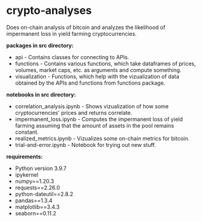 # crypto-analyses

Does on-chain analysis of bitcoin and analyzes the likelihood of impermanent loss in yield farming cryptocurrencies.

**packages in src directory:**

* api - Contains classes for connecting to APIs.
* functions - Contains various functions, which take dataframes of prices, volumes, market caps, etc. as arguments and compute something.
* visualization - Functions, which help with the vizualization of data obtained by the APIs and functions from functions package.

**notebooks in src directory:**
* correlation_analysis.ipynb - Shows vizualization of how some cryptocurrencies' prices and returns correlate.
* impermanent_loss.ipynb - Computes the impermanent loss of yield farming assuming that the amount of assets in the pool remains constant.
* realized_metrics.ipynb - Vizualizes some on-chain metrics for bitcoin.
* trial-and-error.ipynb - Notebook for trying out new stuff.

**requirements:**

* Python version 3.9.7
* ipykernel
* numpy==1.20.3
* requests==2.26.0
* python-dateutil==2.8.2
* pandas==1.3.4
* matplotlib==3.4.3
* seaborn==0.11.2
